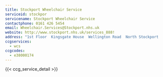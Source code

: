```yaml
---
title: Stockport Wheelchair Service
serviceid: stockpor
servicename: Stockport Wheelchair Service
contactphone: 0161 426 5454
email: Wheelchair.Services@Stockport.nhs.uk
website: http://www.stockport.nhs.uk/services_888!
address: "1st Floor  Kingsgate House  Wellington Road  North Stockport  Cheshire  SK4 1LW"
ccgservices:
  - wcs
ccgcodes:
  - e38000174
---
```


{{< ccg_service_detail >}}
